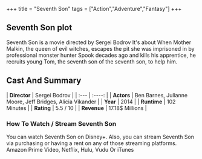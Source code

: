 +++
title = "Seventh Son"
tags = ["Action","Adventure","Fantasy"]
+++
## Seventh Son plot
Seventh Son is a movie directed by Sergei Bodrov It's about When Mother Malkin, the queen of evil witches, escapes the pit she was imprisoned in by professional monster hunter Spook decades ago and kills his apprentice, he recruits young Tom, the seventh son of the seventh son, to help him.
## Cast And Summary
| **Director**      | Sergei Bodrov |
    | :---        |    :----:   |
    |  **Actors** | Ben Barnes, Julianne Moore, Jeff Bridges, Alicia Vikander |
    | **Year**   | 2014    |
    |  **Runtime** | 102 Minutes |
    |  **Rating** | 5.5 / 10 | 
    |  **Revenue** | 17.18$ Millions |
### How To Watch / Stream Seventh Son
You can watch Seventh Son on Disney+.
Also, you can stream Seventh Son via purchasing or having a rent on any of those streaming platforms.
Amazon Prime Video, Netflix, Hulu, Vudu Or iTunes